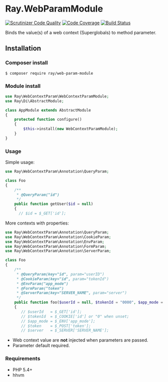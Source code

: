 # Ray.WebParamModule

[![Scrutinizer Code Quality](https://scrutinizer-ci.com/g/ray-di/Ray.WebContextParam/badges/quality-score.png?b=develop)](https://scrutinizer-ci.com/g/ray-di/Ray.WebContextParam/?branch=develop)
[![Code Coverage](https://scrutinizer-ci.com/g/ray-di/Ray.WebContextParam/badges/coverage.png?b=develop)](https://scrutinizer-ci.com/g/ray-di/Ray.WebContextParam/?branch=develop)
[![Build Status](https://travis-ci.org/ray-di/Ray.WebParamModule.svg?branch=develop)](https://travis-ci.org/ray-di/Ray.WebParamModule)

Binds the value(s) of a web context (Superglobals) to method parameter.

## Installation

### Composer install

    $ composer require ray/web-param-module
 
### Module install

```php
use Ray\WebContextParam\WebContextParamModule;
use Ray\Di\AbstractModule;

class AppModule extends AbstractModule
{
    protected function configure()
    {
        $this->install(new WebContextParamModule);
    }
}
```
### Usage

Simple usage:

```php
use Ray\WebContextParam\Annotation\QueryParam;

class Foo
{
    /**
     * @QueryParam("id")
     */
    public function getUser($id = null)
    {
      // $id = $_GET['id'];
```

More contexts with properties:

```php
use Ray\WebContextParam\Annotation\QueryParam;
use Ray\WebContextParam\Annotation\CookieParam;
use Ray\WebContextParam\Annotation\EnvParam;
use Ray\WebContextParam\Annotation\FormParam;
use Ray\WebContextParam\Annotation\ServerParam;

class Foo
{
    /**
     * @QueryParam(key="id", param="userID")
     * @CookieParam(key="id", param="tokenId")
     * @EnvParam("app_mode")
     * @FormParam("token")
     * @ServerParam(key="SERVER_NAME", param="server")
     */
    public function foo($userId = null, $tokenId = "0000", $app_mode = null, $token = null, $server = null)
    {
       // $userId   = $_GET['id'];
       // $tokenId  = $_COOKIE['id'] or "0" when unset;
       // $app_mode = $_ENV['app_mode'];
       // $token    = $_POST['token'];
       // $server   = $_SERVER['SERVER_NAME'];
```

 * Web context value are **not** injected when parameters are passed.
 * Parameter default required.
 
### Requirements

 * PHP 5.4+
 * hhvm
